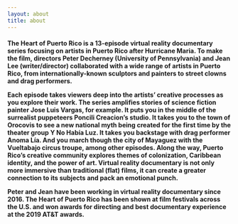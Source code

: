 ```yaml
---
layout: about
title: about
---
```



<h4 class="textbox" style="max-width: 1000px">The Heart of Puerto Rico is a 13-episode virtual reality documentary series focusing on artists in Puerto Rico after Hurricane Maria. To make the film, directors Peter Decherney (University of Pennsylvania) and Jean Lee (writer/director) collaborated with a wide range of artists in Puerto Rico, from internationally-known sculptors and painters to street clowns and drag performers.

Each episode takes viewers deep into the artists’ creative processes as you explore their work. The series amplifies stories of science fiction painter Jose Luis Vargas, for example. It puts you in the middle of the surrealist puppeteers Poncili Creacion’s studio. It takes you to the town of Orocovis to see a new national myth being created for the first time by the theater group Y No Había Luz. It takes you backstage with drag performer Anoma Lía. And you march though the city of Mayaguez with the Vueltabajo circus troupe, among other episodes. Along the way, Puerto Rico’s creative community explores themes of colonization, Caribbean identity, and the power of art. Virtual reality documentary is not only more immersive than traditional (flat) films, it can create a greater connection to its subjects and pack an emotional punch. 

Peter and Jean have been working in virtual reality documentary since 2016. The Heart of Puerto Rico has been shown at film festivals across the U.S. and won awards for directing and best documentary experience at the 2019 AT&T awards.</h4>


